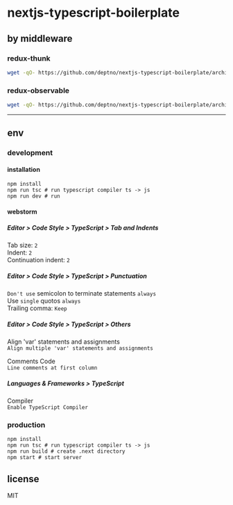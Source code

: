 # nextjs-typescript-boilerplate

## by middleware

### redux-thunk

```bash
wget -qO- https://github.com/deptno/nextjs-typescript-boilerplate/archive/mw/redux-thunk.zip | bsdtar -xf- && mv redux-thunk [your_project]
```

### redux-observable
```bash
wget -qO- https://github.com/deptno/nextjs-typescript-boilerplate/archive/mw/redux-observable.zip | bsdtar -xf- && mv redux-observable [your_project]
```
---

## env

### development

#### installation

```
npm install
npm run tsc # run typescript compiler ts -> js
npm run dev # run
```

#### webstorm

##### Editor > Code Style > TypeScript > Tab and Indents

Tab size: `2`  
Indent: `2`  
Continuation indent: `2`

##### Editor > Code Style > TypeScript > Punctuation

`Don't use` semicolon to terminate statements `always`  
Use `single` quotos `always`  
Trailing comma: `Keep`

##### Editor > Code Style > TypeScript > Others

Align 'var' statements and assignments  
`Align multiple 'var' statements and assignments`

Comments Code  
`Line comments at first column`

##### Languages & Frameworks > TypeScript
 
Compiler  
`Enable TypeScript Compiler`

### production

```
npm install
npm run tsc # run typescript compiler ts -> js
npm run build # create .next directory
npm start # start server
```

## license

MIT
